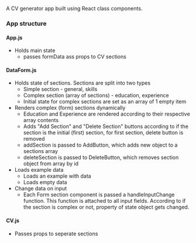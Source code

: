 A CV generator app built using React class components.

### App structure

#### App.js
- Holds main state
    - passes formData ass props to CV sections

#### DataForm.js
- Holds state of sections. Sections are split into two types
    - Simple section - general, skills
    - Complex section (array of sections) - education, experience
    - Initial state for complex sections are set as an array of 1 empty item
- Renders complex (form) sections dynamically
    - Education and Experience are rendered according to their respective array contents
    - Adds "Add Section" and "Delete Section" buttons according to if the section is the initial (first) section, for first section, delete button
    is removed
    - addSection is passed to AddButton, which adds new object to a sections array
    - deleteSection is passed to DeleteButton, which removes section object from array by id
- Loads example data
    - Loads an example with data
    - Loads empty data
- Change data on input
    - Each Form section component is passed a handleInputChange function. This function is attached to all input fields. According to if the section is complex or not, property of state object gets changed.

#### CV.js
- Passes props to seperate sections